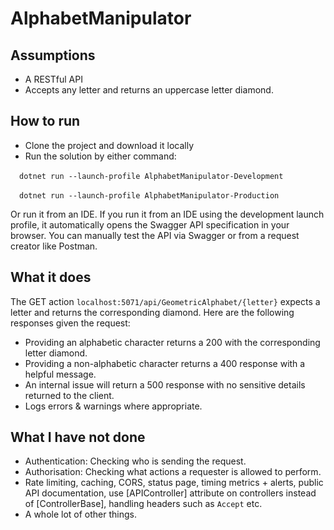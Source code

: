 # AlphabetManipulator

## Assumptions
- A RESTful API
- Accepts any letter and returns an uppercase letter diamond.

## How to run
- Clone the project and download it locally
- Run the solution by either command:

&emsp;`dotnet run --launch-profile AlphabetManipulator-Development`

&emsp;`dotnet run --launch-profile AlphabetManipulator-Production`

Or run it from an IDE. If you run it from an IDE using the development launch profile, it automatically opens the Swagger API specification in your browser. You can manually test the API via Swagger or from a request creator like Postman.

## What it does

The GET action `localhost:5071/api/GeometricAlphabet/{letter}` expects a letter and returns the corresponding diamond. Here are the following responses given the request:
- Providing an alphabetic character returns a 200 with the corresponding letter diamond.
- Providing a non-alphabetic character returns a 400 response with a helpful message.
- An internal issue will return a 500 response with no sensitive details returned to the client.
- Logs errors & warnings where appropriate.

## What I have not done
- Authentication:  Checking who is sending the request.
- Authorisation: Checking what actions a requester is allowed to perform.
- Rate limiting, caching, CORS, status page, timing metrics + alerts, public API documentation, use [APIController] attribute on controllers instead of [ControllerBase], handling headers such as `Accept` etc.
- A whole lot of other things.
